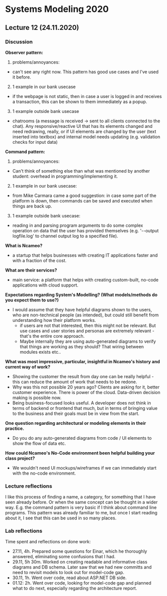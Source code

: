 # Systems Modeling 2020

## Lecture 12 (24.11.2020)

### Discussion

**Observer pattern:**
1. problems/annoyances:
- can't see any right now. This pattern has good use cases and I've used it before. 
2. 1 example in our bank usecase
- if the webpage is not static, then in case a user is logged in and receives a transaction, this can be shown to them immediately as a popup.
3. 1 example outside bank usecase
- chatrooms (a message is received -> sent to all clients connected to the chat). Any responsive/reactive UI that has its elements changed and need redrawing, really, or if UI elements are changed by the user (text inserted into textbox) and internal model needs updating (e.g. validation checks for input data)

**Command pattern:**
1. problems/annoyances:
- Can't think of something else than what was mentioned by another student: overhead in programming/implementing it.
2. 1 example in our bank usecase:
- from Mike Carmara came a good suggestion: in case some part of the platform is down, then commands can be saved and executed when things are back up.
3. 1 example outside bank usecase:
- reading in and parsing program arguments to do some complex operation on data that the user has provided themselves (e.g. '--output logfile.log' to channel output log to a specified file).


**What is Ncameo?**
- a startup that helps businesses with creating IT applications faster and with a fraction of the cost.

**What are their services?**
- main service: a platform that helps with creating custom-built, no-code applications with cloud support.

**Expectations regarding System's Modelling? (What models/methods do you expect them to use?)**
- I would assume that they have helpful diagrams shown to the users, who are non-technical people (as intended), but could still benefit from understanding how their platform works.
	- if users are not that interested, then this might not be relevant. But use cases and user stories and personas are extremely relevant - that's the entire core approach. 
	- Maybe internally they are using auto-generated diagrams to verify that things are working as they should? That wiring between modules exists etc..

**What was most impressive, particular, insightful in Ncameo's history and current
way of work?**
- Showing the customer the result from day one can be really helpful - this can reduce the amount of work that needs to be redone.
- Why was this not possible 20 years ago? Clients are asking for it, better customer experience. There is power of the cloud. Data-driven decision making is possible now. 
- Being business-focused looks useful. A developer does not think in terms of backend or frontend that much, but in terms of bringing value to the business and their goals must be in view from the start. 

**One question regarding architectural or modeling elements in their practice.**
- Do you do any auto-generated diagrams from code / UI elements to show the flow of data etc.

**How could Ncameo's No-Code environment been helpful building your class
project?**
- We wouldn't need UI mockups/wireframes if we can immediately start with the no-code environment.

### Lecture reflections
I like this process of finding a name, a category, for something that I have seen already before. Or when the same concept can be thought in a wider way. E.g. the command pattern is very basic if I think about command line programs. This pattern was already familiar to me, but once I start reading about it, I see that this can be used in so many places. 

### Lab reflections

Time spent and reflections on done work:

- 27.11, 4h. Prepared some questions for Einar, which he thoroughly answered, eliminating some confusions that I had. 
- 29.11, 5h 30m. Worked on creating readable and informative class diagrams and DB schema. Later saw that we had new committs and need to revisit models to look out for model-code gap. 
- 30.11, 1h. Went over code, read about ASP.NET DB side.
- 01.12: 2h. Went over code, looking for model-code gap and planned what to do next, especially regarding the architecture report.
